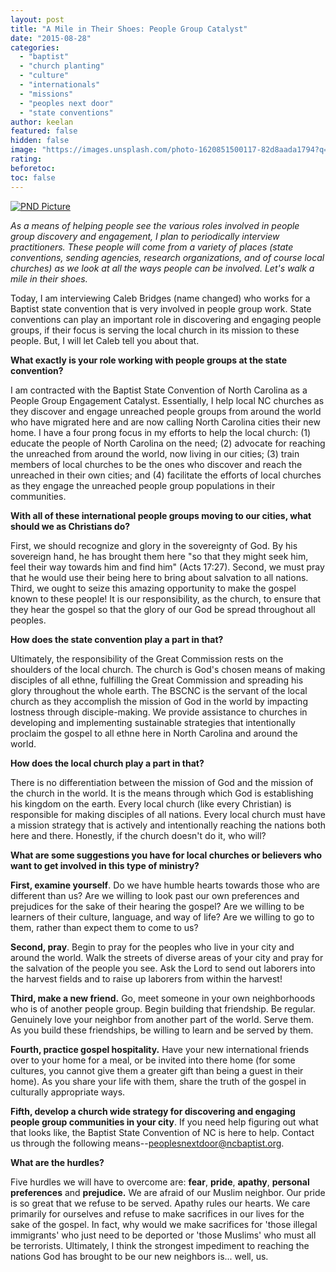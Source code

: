 ```yaml
---
layout: post
title: "A Mile in Their Shoes: People Group Catalyst"
date: "2015-08-28"
categories: 
  - "baptist"
  - "church planting"
  - "culture"
  - "internationals"
  - "missions"
  - "peoples next door"
  - "state conventions"
author: keelan
featured: false
hidden: false
image: "https://images.unsplash.com/photo-1620851500117-82d8aada1794?q=80&w=2070&auto=format&fit=crop&ixlib=rb-4.0.3&ixid=M3wxMjA3fDB8MHxwaG90by1wYWdlfHx8fGVufDB8fHx8fA%3D%3D"
rating:
beforetoc:
toc: false
---
```


[![PND Picture](images/fa037-pnd-picture.jpg)](https://keelancook.files.wordpress.com/2020/08/fa037-pnd-picture.jpg)

_As a means of helping people see the various roles involved in people group discovery and engagement, I plan to periodically interview practitioners. These people will come from a variety of places (state conventions, sending agencies, research organizations, and of course local churches) as we look at all the ways people can be involved. Let's walk a mile in their shoes._

Today, I am interviewing Caleb Bridges (name changed) who works for a Baptist state convention that is very involved in people group work. State conventions can play an important role in discovering and engaging people groups, if their focus is serving the local church in its mission to these people. But, I will let Caleb tell you about that.

**What exactly is your role working with people groups at the state convention?**

I am contracted with the Baptist State Convention of North Carolina as a People Group Engagement Catalyst. Essentially, I help local NC churches as they discover and engage unreached people groups from around the world who have migrated here and are now calling North Carolina cities their new home. I have a four prong focus in my efforts to help the local church: (1) educate the people of North Carolina on the need; (2) advocate for reaching the unreached from around the world, now living in our cities; (3) train members of local churches to be the ones who discover and reach the unreached in their own cities; and (4) facilitate the efforts of local churches as they engage the unreached people group populations in their communities.

**With all of these international people groups moving to our cities, what should we as Christians do?**

First, we should recognize and glory in the sovereignty of God. By his sovereign hand, he has brought them here "so that they might seek him, feel their way towards him and find him" (Acts 17:27). Second, we must pray that he would use their being here to bring about salvation to all nations. Third, we ought to seize this amazing opportunity to make the gospel known to these people! It is our responsibility, as the church, to ensure that they hear the gospel so that the glory of our God be spread throughout all peoples.

**How does the state convention play a part in that?**

Ultimately, the responsibility of the Great Commission rests on the shoulders of the local church. The church is God's chosen means of making disciples of all ethne, fulfilling the Great Commission and spreading his glory throughout the whole earth. The BSCNC is the servant of the local church as they accomplish the mission of God in the world by impacting lostness through disciple-making. We provide assistance to churches in developing and implementing sustainable strategies that intentionally proclaim the gospel to all ethne here in North Carolina and around the world.

**How does the local church play a part in that?**

There is no differentiation between the mission of God and the mission of the church in the world. It is the means through which God is establishing his kingdom on the earth. Every local church (like every Christian) is responsible for making disciples of all nations. Every local church must have a mission strategy that is actively and intentionally reaching the nations both here and there. Honestly, if the church doesn't do it, who will?

**What are some suggestions you have for local churches or believers who want to get involved in this type of ministry?**

**First, examine yourself**. Do we have humble hearts towards those who are different than us? Are we willing to look past our own preferences and prejudices for the sake of their hearing the gospel? Are we willing to be learners of their culture, language, and way of life? Are we willing to go to them, rather than expect them to come to us?

**Second, pray**. Begin to pray for the peoples who live in your city and around the world. Walk the streets of diverse areas of your city and pray for the salvation of the people you see. Ask the Lord to send out laborers into the harvest fields and to raise up laborers from within the harvest!

**Third, make a new friend.** Go, meet someone in your own neighborhoods who is of another people group. Begin building that friendship. Be regular. Genuinely love your neighbor from another part of the world. Serve them. As you build these friendships, be willing to learn and be served by them.

**Fourth, practice gospel hospitality.** Have your new international friends over to your home for a meal, or be invited into there home (for some cultures, you cannot give them a greater gift than being a guest in their home). As you share your life with them, share the truth of the gospel in culturally appropriate ways.

**Fifth, develop a church wide strategy for discovering and engaging people group communities in your city**. If you need help figuring out what that looks like, the Baptist State Convention of NC is here to help. Contact us through the following means--[peoplesnextdoor@ncbaptist.org](mailto:peoplesnextdoor@ncbaptist.org).

**What are the hurdles?**

Five hurdles we will have to overcome are: **fear**, **pride**, **apathy**, **personal preferences** and **prejudice.** We are afraid of our Muslim neighbor. Our pride is so great that we refuse to be served. Apathy rules our hearts. We care primarily for ourselves and refuse to make sacrifices in our lives for the sake of the gospel. In fact, why would we make sacrifices for 'those illegal immigrants' who just need to be deported or 'those Muslims' who must all be terrorists. Ultimately, I think the strongest impediment to reaching the nations God has brought to be our new neighbors is... well, us.
